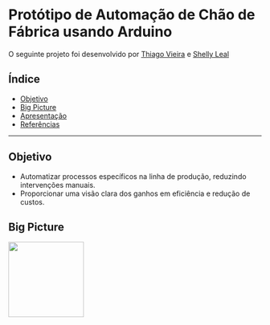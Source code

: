 # Protótipo de Automação de Chão de Fábrica usando Arduino
O seguinte projeto foi desenvolvido por [Thiago Vieira](https://github.com/ThiagoVieiraCamara) e [Shelly Leal](https://github.com/ShellyLeal05) 

## Índice

- [Objetivo](#Objetivo)
- [Big Picture](#BigPicture)
- [Apresentação](#Apresentação)
- [Referências](#Referências)

---  

## Objetivo 

- Automatizar processos específicos na linha de produção, reduzindo intervenções manuais.
- Proporcionar uma visão clara dos ganhos em eficiência e redução de custos.

## Big Picture 
<div>
  <img align="center" height "180em" src="(https://github.com/ShellyLeal05/Automation_Factory__FinalProject_rr_ES_2023/assets/94469543/36ede3a8-bcec-47a9-a1d4-2493e9d5b765)" width="150"/>
<div>

